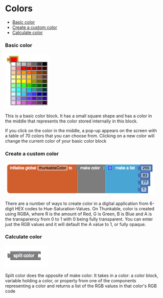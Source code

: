 # Colors

* [Basic color](colors.md#basic-color)
* [Create a custom color](colors.md#create-a-custom-color)
* [Calculate color](colors.md#calculate-color)

### Basic color

![](../../../.gitbook/assets/color-block-2.png)

This is a basic color block. It has a small square shape and has a color in the middle that represents the color stored internally in this block.

If you click on the color in the middle, a pop-up appears on the screen with a table of 70 colors that you can choose from. Clicking on a new color will change the current color of your basic color block

### Create a custom color

![](../../../.gitbook/assets/color-block-3.png)

There are a number of ways to create color in a digital application from 6-digit HEX codes to Hue-Saturation-Values. On Thunkable, color is created using RGBA, where R is the amount of Red, G is Green, B is Blue and A is the transparency from 0 to 1 with 0 being fully transparent. You can enter just the RGB values and it will default the A value to 1, or fully opaque.

### **Calculate color**

![](../../../.gitbook/assets/color-block-4.png)

Split color does the opposite of make color. It takes in a color: a color block, variable holding a color, or property from one of the components representing a color and returns a list of the RGB values in that color's RGB code

